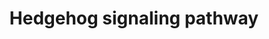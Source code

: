 ---
annotations:
- id: PW:0000122
  parent: signaling pathway
  type: Pathway Ontology
  value: Hedgehog signaling pathway
- id: PW:0000650
  parent: signaling pathway
  type: Pathway Ontology
  value: signaling pathway pertinent to development
- id: PW:0000003
  parent: signaling pathway
  type: Pathway Ontology
  value: signaling pathway
authors:
- Khanspers
- AlexanderPico
- Eweitz
citedin:
- link: PMC9099719
communities:
- CPTAC
description: 'In the absence of the Hh ligand, the receptor PTCH (Patched) acts to
  prevent high expression and activity of SMO (Smoothened). When Hh is bound, the
  repression of SMO is relieved which leads to activation of the GLI transcription
  factors: activators Gli1 and Gli2 and repressor Gli3. Activated GLI then controls
  the transcription of hedgehog target genes.  Pathway adapted from [http://www.genome.jp/kegg-bin/show_pathway?hsa04340
  KEGG]'
last-edited: 2021-05-22
ndex: 19fc6e9e-8b6a-11eb-9e72-0ac135e8bacf
organisms:
- Homo sapiens
redirect_from:
- /index.php/Pathway:WP4249
- /instance/WP4249
- /instance/WP4249_rr117749
revision: r117749
schema-jsonld:
- '@context': https://schema.org/
  '@id': https://wikipathways.github.io/pathways/WP4249.html
  '@type': Dataset
  creator:
    '@type': Organization
    name: WikiPathways
  description: 'In the absence of the Hh ligand, the receptor PTCH (Patched) acts
    to prevent high expression and activity of SMO (Smoothened). When Hh is bound,
    the repression of SMO is relieved which leads to activation of the GLI transcription
    factors: activators Gli1 and Gli2 and repressor Gli3. Activated GLI then controls
    the transcription of hedgehog target genes.  Pathway adapted from [http://www.genome.jp/kegg-bin/show_pathway?hsa04340
    KEGG]'
  keywords:
  - ARRB1
  - ARRB2
  - BCL2
  - BOC
  - CCND1
  - CCND2
  - CDON
  - CSNK1A1
  - CSNK1A1L
  - CSNK1D
  - CSNK1E
  - CSNK1G1
  - CSNK1G2
  - CSNK1G3
  - CUL3
  - DHH
  - EVC
  - EVC2
  - FBXL17
  - GAS1
  - GLI1
  - GLI2
  - GLI3
  - GPR161
  - GRK2
  - GRK3
  - HHIP
  - IHH
  - KIF3A
  - KIF7
  - LRP2
  - PRKACA
  - PRKACB
  - PRKACG
  - PTCH1
  - PTCH2
  - SHH
  - SMO
  - SMURF1
  - SMURF2
  - SPOP
  - SPOPL
  - SUFU
  license: CC0
  name: Hedgehog signaling pathway
seo: CreativeWork
title: Hedgehog signaling pathway
wpid: WP4249
---